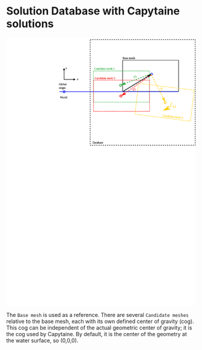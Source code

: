 # Solution Database with Capytaine solutions

![Database structure](images/database.svg)

The `Base mesh` is used as a reference. There are several `Candidate meshes` relative to the base mesh, each with its own defined center of gravity (cog). This cog can be independent of the actual geometric center of gravity; it is the cog used by Capytaine. By default, it is the center of the geometry at the water surface, so (0,0,0).
